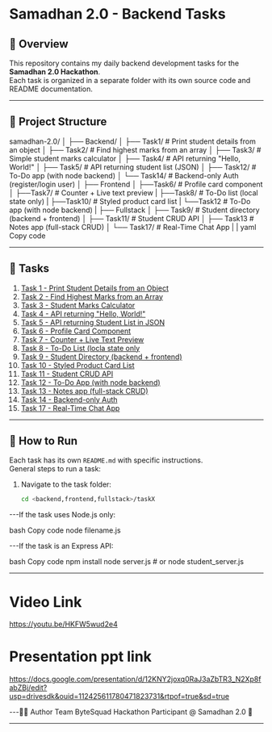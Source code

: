 # Samadhan 2.0 - Backend Tasks

## 📌 Overview
This repository contains my daily backend development tasks for the **Samadhan 2.0 Hackathon**.  
Each task is organized in a separate folder with its own source code and README documentation.  

---

## 📂 Project Structure
samadhan-2.0/
│
├── Backend/
│ ├── Task1/ # Print student details from an object
│ ├── Task2/ # Find highest marks from an array
│ ├── Task3/ # Simple student marks calculator
│ ├── Task4/ # API returning "Hello, World!"
│ ├── Task5/ # API returning student list (JSON)
│ ├── Task12/ # To-Do app (with node backend)
│ └── Task14/ # Backend-only Auth (register/login user)
│ 
├── Frontend
│ ├──Task6/ # Profile card component
│ ├──Task7/ # Counter + Live text preview
| ├──Task8/ # To-Do list (local state only)
| ├──Task10/ # Styled product card list
| └──Task12 # To-Do app (with node backend)
|
├── Fullstack
│ ├── Task9/ # Student directory (backend + frontend)
│ ├── Task11/ # Student CRUD API
│ ├── Task13 # Notes app (full-stack CRUD)
│ └── Task17/ # Real-Time Chat App
|
|
yaml
Copy code

---

## 📑 Tasks

1. [Task 1 - Print Student Details from an Object](Backend/Task1/README.md)  
2. [Task 2 - Find Highest Marks from an Array](Backend/Task2/README.md)  
3. [Task 3 - Student Marks Calculator](Backend/Task3/README.md)  
4. [Task 4 - API returning "Hello, World!"](Backend/Task4/README.md)  
5. [Task 5 - API returning Student List in JSON](Backend/task5/README.md)  
6. [Task 6 - Profile Card Component](Frontend/Task6/README.md)  
7. [Task 7 - Counter + Live Text Preview](Frontend/Task7/README.md)  
8. [Task 8 - To-Do List (locla state only](Frontend/task8/README.md)  
9. [Task 9 - Student Directory (backend + frontend)](Fullstack/Task9/README.md)  
10. [Task 10 - Styled Product Card List](Frontend/Task10/README.md)
11. [Task 11 -  Student CRUD API](Fullstack/Task11/README.md)  
12. [Task 12 - To-Do App (with node backend)](Backend/Task12/README.md)  
13. [Task 13 - Notes app (full-stack CRUD)](Fullstack/Task13/README.md)  
14. [Task 14 - Backend-only Auth](Backend/Task14/README.md)  
17. [Task 17 - Real-Time Chat App](Fullstack/Task17/README.md)  

---

## 🚀 How to Run
Each task has its own `README.md` with specific instructions.  
General steps to run a task:

1. Navigate to the task folder:
   ```bash
   cd <backend,frontend,fullstack>/taskX
---If the task uses Node.js only:

bash
Copy code
node filename.js



---If the task is an Express API:

bash
Copy code
npm install
node server.js   # or node student_server.js

---
# Video Link
https://youtu.be/HKFW5wud2e4

# Presentation ppt link
https://docs.google.com/presentation/d/12KNY2joxq0RaJ3aZbTR3_N2Xp8fabZBj/edit?usp=drivesdk&ouid=112425611780471823731&rtpof=true&sd=true

---👨‍💻 Author
Team ByteSquad
Hackathon Participant @ Samadhan 2.0 🚀

---
